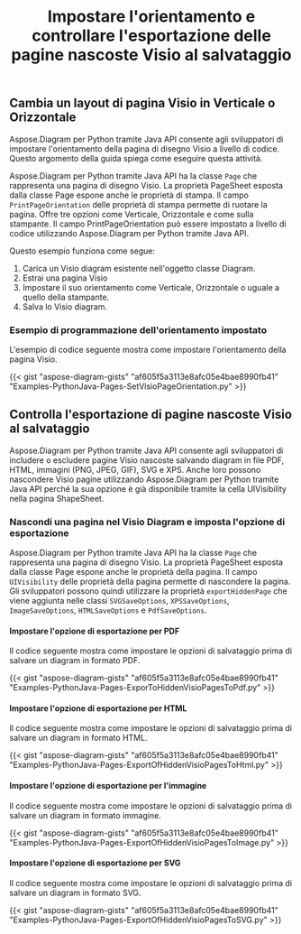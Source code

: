 ﻿---
title: Impostare l'orientamento e controllare l'esportazione delle pagine nascoste Visio al salvataggio
type: docs
weight: 20
url: /it/python-java/set-orientation-and-control-the-export-of-hidden-visio-pages-on-saving/
---
## **Cambia un layout di pagina Visio in Verticale o Orizzontale**
Aspose.Diagram per Python tramite Java API consente agli sviluppatori di impostare l'orientamento della pagina di disegno Visio a livello di codice. Questo argomento della guida spiega come eseguire questa attività.

Aspose.Diagram per Python tramite Java API ha la classe `Page` che rappresenta una pagina di disegno Visio. La proprietà PageSheet esposta dalla classe Page espone anche le proprietà di stampa. Il campo `PrintPageOrientation` delle proprietà di stampa permette di ruotare la pagina. Offre tre opzioni come Verticale, Orizzontale e come sulla stampante. Il campo PrintPageOrientation può essere impostato a livello di codice utilizzando Aspose.Diagram per Python tramite Java API.

Questo esempio funziona come segue:

1. Carica un Visio diagram esistente nell'oggetto classe Diagram.
1. Estrai una pagina Visio
1. Impostare il suo orientamento come Verticale, Orizzontale o uguale a quello della stampante.
1. Salva lo Visio diagram.

### **Esempio di programmazione dell'orientamento impostato**
L'esempio di codice seguente mostra come impostare l'orientamento della pagina Visio.

{{< gist "aspose-diagram-gists" "af605f5a3113e8afc05e4bae8990fb41" "Examples-PythonJava-Pages-SetVisioPageOrientation.py" >}}

## **Controlla l'esportazione di pagine nascoste Visio al salvataggio**
Aspose.Diagram per Python tramite Java API consente agli sviluppatori di includere o escludere pagine Visio nascoste salvando diagram in file PDF, HTML, immagini (PNG, JPEG, GIF), SVG e XPS. Anche loro possono nascondere Visio pagine utilizzando Aspose.Diagram per Python tramite Java API perché la sua opzione è già disponibile tramite la cella UIVisibility nella pagina ShapeSheet.

### **Nascondi una pagina nel Visio Diagram e imposta l'opzione di esportazione**
Aspose.Diagram per Python tramite Java API ha la classe `Page` che rappresenta una pagina di disegno Visio. La proprietà PageSheet esposta dalla classe Page espone anche le proprietà della pagina. Il campo `UIVisibility` delle proprietà della pagina permette di nascondere la pagina. Gli sviluppatori possono quindi utilizzare la proprietà `exportHiddenPage` che viene aggiunta nelle classi `SVGSaveOptions`, `XPSSaveOptions`, `ImageSaveOptions`, `HTMLSaveOptions` e `PdfSaveOptions`.

#### **Impostare l'opzione di esportazione per PDF**
Il codice seguente mostra come impostare le opzioni di salvataggio prima di salvare un diagram in formato PDF.

{{< gist "aspose-diagram-gists" "af605f5a3113e8afc05e4bae8990fb41" "Examples-PythonJava-Pages-ExporToHiddenVisioPagesToPdf.py" >}}

#### **Impostare l'opzione di esportazione per HTML**
Il codice seguente mostra come impostare le opzioni di salvataggio prima di salvare un diagram in formato HTML.

{{< gist "aspose-diagram-gists" "af605f5a3113e8afc05e4bae8990fb41" "Examples-PythonJava-Pages-ExportOfHiddenVisioPagesToHtml.py" >}}

#### **Impostare l'opzione di esportazione per l'immagine**
Il codice seguente mostra come impostare le opzioni di salvataggio prima di salvare un diagram in formato immagine.

{{< gist "aspose-diagram-gists" "af605f5a3113e8afc05e4bae8990fb41" "Examples-PythonJava-Pages-ExportOfHiddenVisioPagesToImage.py" >}}

#### **Impostare l'opzione di esportazione per SVG**
Il codice seguente mostra come impostare le opzioni di salvataggio prima di salvare un diagram in formato SVG.

{{< gist "aspose-diagram-gists" "af605f5a3113e8afc05e4bae8990fb41" "Examples-PythonJava-Pages-ExportOfHiddenVisioPagesToSVG.py" >}}
